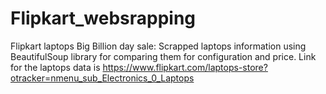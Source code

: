 # Flipkart_websrapping
Flipkart laptops Big Billion day sale:
Scrapped laptops information using BeautifulSoup library for comparing them for configuration and price.
Link for the laptops data is 
          https://www.flipkart.com/laptops-store?otracker=nmenu_sub_Electronics_0_Laptops
